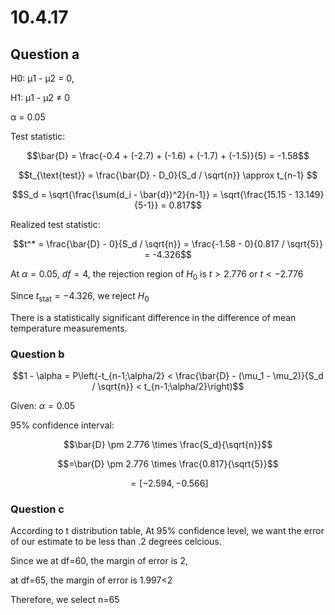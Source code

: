 # 10.4.17

## Question a

H0: μ1 - μ2 = 0,

H1: μ1 - μ2 ≠ 0

α = 0.05

Test statistic: 

$$\bar{D} = \frac{-0.4 + (-2.7) + (-1.6) + (-1.7) + (-1.5)}{5} = -1.58$$

$$t_{\text{test}} = \frac{\bar{D} - D_0}{S_d / \sqrt{n}} \approx t_{n-1} $$

$$S_d = \sqrt{\frac{\sum(d_i - \bar{d})^2}{n-1}} = \sqrt{\frac{15.15 - 13.149}{5-1}} = 0.817$$

Realized test statistic:


$$t^* = \frac{\bar{D} - 0}{S_d / \sqrt{n}} = \frac{-1.58 - 0}{0.817 / \sqrt{5}} = -4.326$$

At $\alpha = 0.05$, $df=4$, the rejection region of $H_0$ is $t > 2.776$ or $t < -2.776$

Since $t_{\text{stat}} = -4.326$, we reject $H_0$

There is a statistically significant difference in the difference of mean temperature measurements.


### Question b

$$1 - \alpha = P\left(-t_{n-1;\alpha/2} < \frac{\bar{D} - (\mu_1 - \mu_2)}{S_d / \sqrt{n}} < t_{n-1;\alpha/2}\right)$$

Given: $\alpha = 0.05$

95% confidence interval: 

$$\bar{D} \pm 2.776 \times \frac{S_d}{\sqrt{n}}$$

$$=\bar{D} \pm 2.776 \times \frac{0.817}{\sqrt{5}}$$

$$= [-2.594, -0.566]$$

### Question c

According to t distribution table, At 95% confidence level, we want the error of our estimate to be less than .2 degrees celcious.

Since we at df=60, the margin of error is 2, 

at df=65, the margin of error is 1.997<2

Therefore, we select n=65
